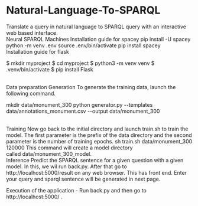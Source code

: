 # Natural-Language-To-SPARQL
Translate a query in natural language to SPARQL query with an interactive web based interface.
<br>
Neural SPARQL Machines
Installation guide for spacey
pip install -U spacey
python -m venv .env
source .env/bin/activate
pip install spacey
<br>
Installation guide for flask

$ mkdir myproject
$ cd myproject
$ python3 -m venv venv
$ .venv/bin/activate
$ pip install Flask

<br>
Data preparation
Generation
To generate the training data, launch the following command.

mkdir data/monument_300
python generator.py --templates data/annotations_monument.csv  --output data/monument_300

<br>
Training
Now go back to the initial directory and launch train.sh to train the model. The first parameter is the prefix of the data directory and the second parameter is the number of training epochs.
sh train.sh data/monument_300 120000
This command will create a model directory called data/monument_300_model.

<br>
Inference
Predict the SPARQL sentence for a given question with a given model.
In this, we wil run back.py. After that go to http://localhost:5000/result on any web browser. This has front end. Enter your query and sparql sentence will be generated in next page.

<p>
  Execution of the application - Run back.py and then go to http://localhost:5000/ .

